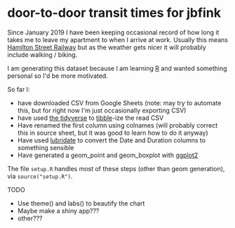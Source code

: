 # door-to-door transit times for jbfink
Since January 2019 I have been keeping occasional record of how long it takes me to leave my apartment
to when I arrive at work. Usually this means [Hamilton Street Railway](https://en.wikipedia.org/wiki/Hamilton_Street_Railway) but as
the weather gets nicer it will probably include walking / biking. 

I am generating this dataset because I am learning [R](https://r-project.org) and wanted something personal so I'd be more motivated.


So far I:

* have downloaded CSV from Google Sheets (note: may try to automate this, but for right now I'm just occasionally exporting CSV) 
* have used [the tidyverse](https://www.tidyverse.org) to [tibble](https://tibble.tidyverse.org)-ize the read CSV
* Have renamed the first column using colnames (will probably correct this in source sheet, but it was good to learn how to do it anyway)
* Have used [lubridate](https://lubridate.tidyverse.org) to convert the Date and Duration columns to something sensible
* Have generated a geom_point and geom_boxplot with [ggplot2](https://ggplot2.tidyverse.org/)

The file `setup.R` handles most of these steps (other than geom generation), via `source("setup.R")`.


TODO

* Use theme() and labs() to beautify the chart
* Maybe make a shiny app???
* other???
